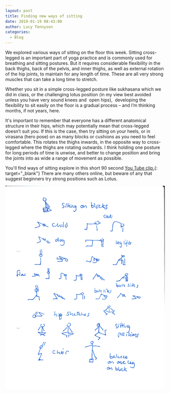 ```yaml
---
layout: post
title: Finding new ways of sitting
date: 2019-01-19 08:43:00
author: Lucy Tennyson
categories:
  - Blog
---
```


We explored various ways of sitting on the floor this week. Sitting cross-legged is an important part of yoga practice and is commonly used for breathing and sitting postures. But it requires considerable flexibility in the back thighs, back of the pelvis, and inner thighs, as well as external rotation of the hip joints, to maintain for any length of time. These are all very strong muscles that can take a long time to stretch.&nbsp;

Whether you sit in a simple cross-legged posture like sukhasana which we did in class, or the challenging lotus position (in my view best avoided unless you have very sound knees and &nbsp;open hips), &nbsp;developing the flexibility to sit easily on the floor is a gradual process – and I’m thinking months, if not years, here.

It's important to remember that everyone has a different anatomical structure in their hips, which may potentially mean that cross-legged doesn’t suit you. If this is the case, then try sitting on your heels, or in virasana (hero pose) on as many blocks or cushions as you need to feel comfortable. This rotates the thighs inwards, in the opposite way to cross-legged where the thighs are rotating outwards. I think holding one posture for long periods of time is unwise, and better to change position and bring the joints into as wide a range of movement as possible.

You'll find ways of sitting explore in this short 90 second [You Tube clip.](https://www.youtube.com/watch?v=6Vk4O3-_tCc){: target="_blank"} There are many others online, but beware of any that suggest beginners try strong positions such as Lotus.

![](/uploads/yogablog19jan.jpg)